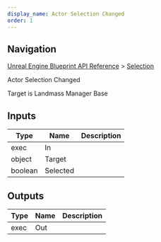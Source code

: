 ```yaml
---
display_name: Actor Selection Changed
order: 1
---
```

## Navigation

[Unreal Engine Blueprint API Reference](https://dev.epicgames.com/documentation/en-us/unreal-engine/BlueprintAPI) > [Selection](https://dev.epicgames.com/documentation/en-us/unreal-engine/BlueprintAPI/Selection)

Actor Selection Changed

Target is Landmass Manager Base

## Inputs

| Type | Name | Description |
| --- | --- | --- |
| exec | In |  |
| object | Target |  |
| boolean | Selected |  |

## Outputs

| Type | Name | Description |
| --- | --- | --- |
| exec | Out |  |
